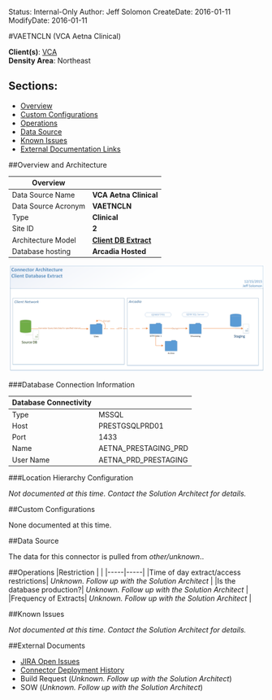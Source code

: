 Status: Internal-Only
Author: Jeff Solomon
CreateDate: 2016-01-11
ModifyDate: 2016-01-11


#VAETNCLN (VCA Aetna Clinical)

**Client(s)**: [VCA](../VCA.md)  
**Density Area**: Northeast   

## Sections:
* [Overview](#overview-and-architecture)
* [Custom Configurations](#custom-configurations)
* [Operations](#operations)
* [Data Source](#data-source)
* [Known Issues](#known-issues)
* [External Documentation Links](#external-documents)

##Overview and Architecture

| Overview ||
|-----|-----|
| Data Source Name| **VCA Aetna Clinical** |
| Data Source Acronym| **VAETNCLN** |
| Type | **Clinical** |
| Site ID | **2** |
| Architecture Model | [**Client DB Extract**](../../Tech_Delivery/Standard-Implementations/Client-DB-Extract.md)|
| Database hosting | **Arcadia Hosted** |


<a href="../../../img/Connector-Client-DB-Extract.png">![](../../img/Connector-Client-DB-Extract.png)</a>

###Database Connection Information  

|Database Connectivity||
|-----|-----|
|Type|MSSQL|
|Host|PRESTGSQLPRD01|
|Port|1433|
|Name|AETNA_PRESTAGING_PRD|
|User Name|AETNA_PRD_PRESTAGING|  


###Location Hierarchy Configuration

*Not documented at this time. Contact the Solution Architect for details.*

##Custom Configurations

None documented at this time. 

##Data Source

The data for this connector is pulled from *other/unknown*..

##Operations
|Restriction | |
|-----|-----|
|Time of day extract/access restrictions| *Unknown. Follow up with the Solution Architect* |
|Is the database production?| *Unknown. Follow up with the Solution Architect*  |
|Frequency of Extracts| *Unknown. Follow up with the Solution Architect*  |

##Known Issues

*Not documented at this time. Contact the Solution Architect for details.*

##External Documents
- [JIRA Open Issues](https://jira.arcadiasolutions.com/issues/?jql=(labels%20%3D%20VAETNCLN%20or%20%22Data%20Source%20Acronym%22%20~%20VAETNCLN)%20and%20status%20!%3D%20Closed)
- [Connector Deployment History](https://github.com/arcadia/qdw/wiki/connector-version)
- Build Request (*Unknown. Follow up with the Solution Architect*)
- SOW (*Unknown. Follow up with the Solution Architect*)